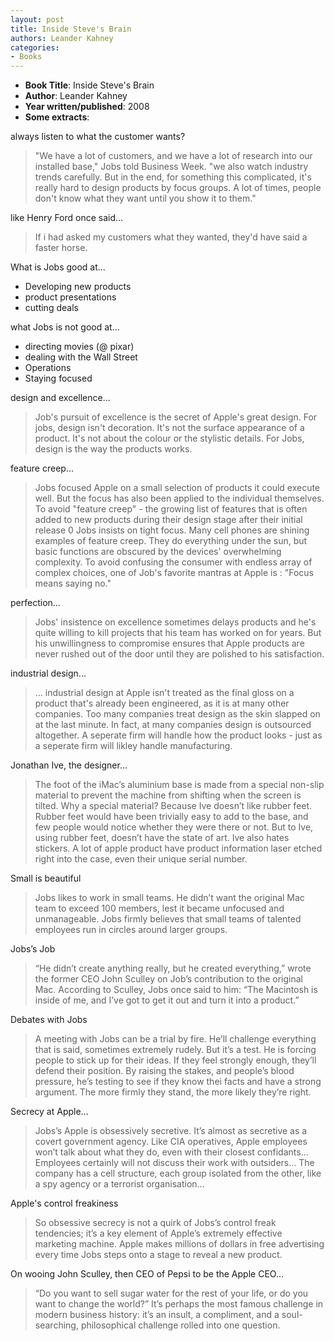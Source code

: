 ```yaml
---
layout: post
title: Inside Steve's Brain
authors: Leander Kahney
categories:
- Books
---
```



- **Book Title**: Inside Steve's Brain
- **Author**: Leander Kahney
- **Year written/published**: 2008
- **Some extracts**:

always listen to what the customer wants?

> "We have a lot of customers, and we have a lot of research into our installed base," Jobs told Business Week. "we also watch industry trends carefully. But in the end, for something this complicated, it's really hard to design products by focus groups. A lot of times, people don't know what they want until you show it to them."

like Henry Ford once said...

> If i had asked my customers what they wanted, they'd have said a faster horse.

What is Jobs good at...

- Developing new products
- product presentations
- cutting deals

what Jobs is not good at...

- directing movies (@ pixar)
- dealing with the Wall Street
- Operations
- Staying focused

design and excellence...

> Job's pursuit of excellence is the secret of Apple's great design. For jobs, design isn't decoration. It's not the surface appearance of a product. It's not about the colour or the stylistic details. For Jobs, design is the way the products works.

feature creep...

> Jobs focused Apple on a small selection of products it could execute well. But the focus has also been applied to the individual themselves. To avoid "feature creep" - the growing list of features that is often added to new products during their design stage after their initial release 0 Jobs insists on tight focus. Many cell phones are shining examples of feature creep. They do everything under the sun, but basic functions are obscured by the devices' overwhelming complexity. To avoid confusing the consumer with endless array of complex choices, one of Job's favorite mantras at Apple is : "Focus means saying no."

perfection...

> Jobs' insistence on excellence sometimes delays products and he's quite willing to kill projects that his team has worked on for years. But his unwillingness to compromise ensures that Apple products are never rushed out of the door until they are polished to his satisfaction.

industrial design...

> ... industrial design at Apple isn't treated as the final gloss on a product that's already been engineered, as it is at many other companies. Too many companies treat design as the skin slapped on at the last minute. In fact, at many companies design is outsourced altogether. A seperate firm will handle how the product looks - just as a seperate firm will likley handle manufacturing.

Jonathan Ive, the designer…

> The foot of the iMac’s aluminium base is made from a special non-slip material to prevent the machine from shifting when the screen is tilted. Why a special material? Because Ive doesn’t like rubber feet. Rubber feet would have been trivially easy to add to the base, and few people would notice whether they were there or not. But to Ive, using rubber feet, doesn’t have the state of art. Ive also hates stickers. A lot of apple product have product information laser etched right into the case, even their unique serial number.

Small is beautiful

> Jobs likes to work in small teams. He didn’t want the original Mac team to exceed 100 members, lest it became unfocused and unmanageable. Jobs firmly believes that small teams of talented employees run in circles around larger groups.

Jobs’s Job

> “He didn’t create anything really, but he created everything,” wrote the former CEO John Sculley on Job’s contribution to the original Mac. According to Sculley, Jobs once said to him: “The Macintosh is inside of me, and I’ve got to get it out and turn it into a product.”

Debates with Jobs

> A meeting with Jobs can be a trial by fire. He’ll challenge everything that is said, sometimes extremely rudely. But it’s a test. He is forcing people to stick up for their ideas. If they feel strongly enough, they’ll defend their position. By raising the stakes, and people’s blood pressure, he’s testing to see if they know thei facts and have a strong argument. The more firmly they stand, the more likely they’re right.

Secrecy at Apple…

> Jobs’s Apple is obsessively secretive. It’s almost as secretive as a covert government agency. Like CIA operatives, Apple employees won’t talk about what they do, even with their closest confidants… Employees certainly will not discuss their work with outsiders… The company has a cell structure, each group isolated from the other, like a spy agency or a terrorist organisation…

Apple's control freakiness

> So obsessive secrecy is not a quirk of Jobs’s control freak tendencies; it’s a key element of Apple’s extremely effective marketing machine. Apple makes millions of dollars in free advertising every time Jobs steps onto a stage to reveal a new product.

On wooing John Sculley, then CEO of Pepsi to be the Apple CEO…

> “Do you want to sell sugar water for the rest of your life, or do you want to change the world?” It’s perhaps the most famous challenge in modern business history: it’s an insult, a compliment, and a soul-searching, philosophical challenge rolled into one question.
